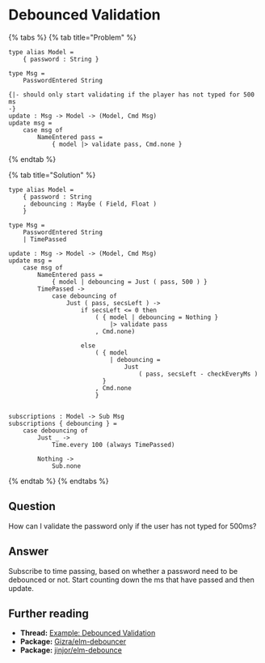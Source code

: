 # Debounced Validation

{% tabs %}
{% tab title="Problem" %}
```text
type alias Model =
    { password : String }

type Msg =
    PasswordEntered String

{|- should only start validating if the player has not typed for 500 ms
-}
update : Msg -> Model -> (Model, Cmd Msg)
update msg =
    case msg of
        NameEntered pass =
            { model |> validate pass, Cmd.none }
```
{% endtab %}

{% tab title="Solution" %}
```
type alias Model =
    { password : String
    , debouncing : Maybe ( Field, Float )
    }
    
type Msg =
    PasswordEntered String
    | TimePassed
    
update : Msg -> Model -> (Model, Cmd Msg)
update msg =
    case msg of
        NameEntered pass =
            { model | debouncing = Just ( pass, 500 ) }
        TimePassed ->
            case debouncing of
                Just ( pass, secsLeft ) ->
                    if secsLeft <= 0 then
                        ( { model | debouncing = Nothing }
                            |> validate pass
                        , Cmd.none)

                    else
                        ( { model
                            | debouncing =
                                Just
                                    ( pass, secsLeft - checkEveryMs )
                          }
                        , Cmd.none
                        }

            
subscriptions : Model -> Sub Msg
subscriptions { debouncing } =
    case debouncing of
        Just _ ->
            Time.every 100 (always TimePassed)

        Nothing ->
            Sub.none
```
{% endtab %}
{% endtabs %}

## Question

How can I validate the password only if the user has not typed for 500ms?

## Answer

Subscribe to time passing, based on whether a password need to be debounced or not. Start counting down the ms that have passed and then update.

## Further reading

* **Thread:** [Example: Debounced Validation](https://discourse.elm-lang.org/t/example-debounced-validation/3804)
* **Package:** [Gizra/elm-debouncer](https://package.elm-lang.org/packages/Gizra/elm-debouncer/latest/)
* **Package:** [jinjor/elm-debounce](https://package.elm-lang.org/packages/jinjor/elm-debounce/latest/)

